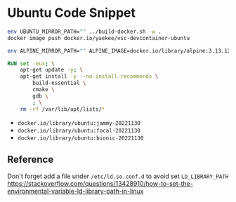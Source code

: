 # Ubuntu Code Snippet

```bash
env UBUNTU_MIRROR_PATH="" ../build-docker.sh -w .
docker image push docker.io/yaekee/vsc-devcontainer-ubuntu

env ALPINE_MIRROR_PATH="" ALPINE_IMAGE=docker.io/library/alpine:3.13.12 ../build-docker.sh -w .
```

```Dockerfile
RUN set -eux; \
    apt-get update -y; \
    apt-get install -y --no-install-recommends \
        build-essential \
        cmake \
        gdb \
        ; \
    rm -rf /var/lib/apt/lists/*
```

- `docker.io/library/ubuntu:jammy-20221130`
- `docker.io/library/ubuntu:focal-20221130`
- `docker.io/library/ubuntu:bionic-20221130`

## Reference

Don't forget add a file under `/etc/ld.so.conf.d` to avoid set `LD_LIBRARY_PATH` <https://stackoverflow.com/questions/13428910/how-to-set-the-environmental-variable-ld-library-path-in-linux>
